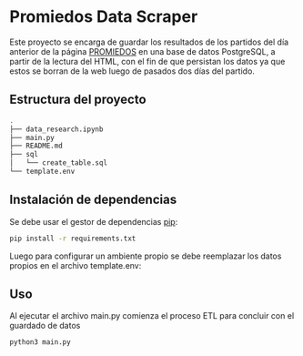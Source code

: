 # Promiedos Data Scraper

Este proyecto se encarga de guardar los resultados de los partidos del día anterior de la página [PROMIEDOS](https://www.promiedos.com.ar/) en una base de datos PostgreSQL, a partir de la lectura del HTML, con el fin de que persistan los datos ya que estos se borran de la web luego de pasados dos días del partido.

## Estructura del proyecto

```bash
.
├── data_research.ipynb
├── main.py
├── README.md
├── sql
│   └── create_table.sql
└── template.env

```

## Instalación de dependencias

Se debe usar el gestor de dependencias [pip](https://pip.pypa.io/en/stable/):

```bash
pip install -r requirements.txt
```

Luego para configurar un ambiente propio se debe reemplazar los datos propios en el archivo template.env:

## Uso

Al ejecutar el archivo main.py comienza el proceso ETL para concluir con el guardado de datos

```Uso
python3 main.py
```
